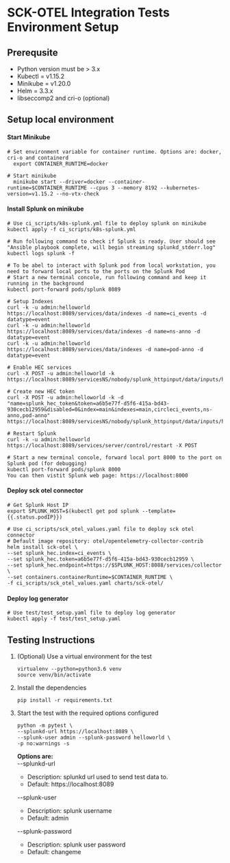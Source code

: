# SCK-OTEL Integration Tests Environment Setup

## Prerequsite
* Python version must be > 3.x
* Kubectl = v1.15.2
* Minikube = v1.20.0
* Helm = 3.3.x
* libseccomp2 and cri-o (optional)
## Setup local environment
#### Start Minikube  
    # Set environment variable for container runtime. Options are: docker, cri-o and containerd
      export CONTAINER_RUNTIME=docker 
        
    # Start minikube
      minikube start --driver=docker --container-runtime=$CONTAINER_RUNTIME --cpus 3 --memory 8192 --kubernetes-version=v1.15.2 --no-vtx-check 

#### Install Splunk on minikube  
    # Use ci_scripts/k8s-splunk.yml file to deploy splunk on minikube 
    kubectl apply -f ci_scripts/k8s-splunk.yml
    
    # Run following command to check if Splunk is ready. User should see "Ansible playbook complete, will begin streaming splunkd_stderr.log"
    kubectl logs splunk -f
    
    # To be abel to interact with Splunk pod from local workstation, you need to forward local ports to the ports on the Splunk Pod
    # Start a new terminal concole, run following command and keep it running in the background
    kubectl port-forward pods/splunk 8089
    
    # Setup Indexes
    curl -k -u admin:helloworld https://localhost:8089/services/data/indexes -d name=ci_events -d datatype=event
    curl -k -u admin:helloworld https://localhost:8089/services/data/indexes -d name=ns-anno -d datatype=event
    curl -k -u admin:helloworld https://localhost:8089/services/data/indexes -d name=pod-anno -d datatype=event
    
    # Enable HEC services
    curl -X POST -u admin:helloworld -k https://localhost:8089/servicesNS/nobody/splunk_httpinput/data/inputs/http/http/enable
    
    # Create new HEC token
    curl -X POST -u admin:helloworld -k -d "name=splunk_hec_token&token=a6b5e77f-d5f6-415a-bd43-930cecb12959&disabled=0&index=main&indexes=main,circleci_events,ns-anno,pod-anno" https://localhost:8089/servicesNS/nobody/splunk_httpinput/data/inputs/http
    
    # Restart Splunk
    curl -k -u admin:helloworld https://localhost:8089/services/server/control/restart -X POST
    
    # Start a new terminal concole, forward local port 8000 to the port on Splunk pod (for debugging)
    kubectl port-forward pods/splunk 8000
    You can then vistit Splunk web page: https://localhost:8000 
         
#### Deploy sck otel connector
    # Get Splunk Host IP
    export SPLUNK_HOST=$(kubectl get pod splunk --template={{.status.podIP}})
    
    # Use ci_scripts/sck_otel_values.yaml file to deploy sck otel connector
    # Default image repository: otel/opentelemetry-collector-contrib    
    helm install sck-otel \
    --set splunk_hec.index=ci_events \
    --set splunk_hec.token=a6b5e77f-d5f6-415a-bd43-930cecb12959 \
    --set splunk_hec.endpoint=https://$SPLUNK_HOST:8088/services/collector \
    --set containers.containerRuntime=$CONTAINER_RUNTIME \
    -f ci_scripts/sck_otel_values.yaml charts/sck-otel/

#### Deploy log generator
    # Use test/test_setup.yaml file to deploy log generator
    kubectl apply -f test/test_setup.yaml

## Testing Instructions
1. (Optional) Use a virtual environment for the test  
    ```
    virtualenv --python=python3.6 venv
    source venv/bin/activate
    ```
2. Install the dependencies 
    ```
    pip install -r requirements.txt
    ```  
3. Start the test with the required options configured 
    ``` 
    python -m pytest \  
    --splunkd-url https://localhost:8089 \  
    --splunk-user admin --splunk-password helloworld \
    -p no:warnings -s
    ```
    **Options are:**  
    --splunkd-url
    * Description: splunkd url used to send test data to. 
    * Default: https://localhost:8089

    --splunk-user
    * Description: splunk username  
    * Default: admin

    --splunk-password
    * Description: splunk user password   
    * Default: changeme

